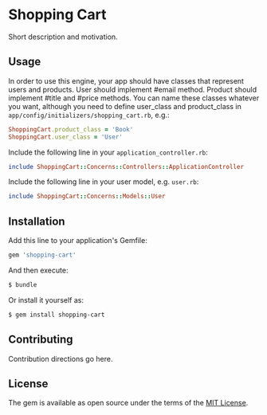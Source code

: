 # Shopping Cart
Short description and motivation.

## Usage
In order to use this engine, your app should have classes that represent users
and products.
User should implement #email method.
Product should implement #title and #price methods.
You can name these classes whatever you want, although you need to define
user_class and product_class in `app/config/initializers/shopping_cart.rb`, e.g.:
```ruby
ShoppingCart.product_class = 'Book'
ShoppingCart.user_class = 'User'
```
Include the following line in your `application_controller.rb`:
```ruby
include ShoppingCart::Concerns::Controllers::ApplicationController
```
Include the following line in your user model, e.g. `user.rb`:
```ruby
include ShoppingCart::Concerns::Models::User
```

## Installation
Add this line to your application's Gemfile:

```ruby
gem 'shopping-cart'
```

And then execute:
```bash
$ bundle
```

Or install it yourself as:
```bash
$ gem install shopping-cart
```

## Contributing
Contribution directions go here.

## License
The gem is available as open source under the terms of the [MIT License](http://opensource.org/licenses/MIT).
